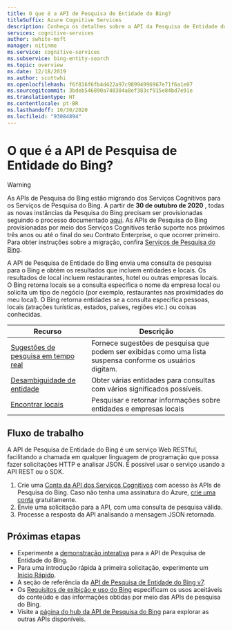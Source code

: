 ```yaml
---
title: O que é a API de Pesquisa de Entidade do Bing?
titleSuffix: Azure Cognitive Services
description: Conheça os detalhes sobre a API da Pesquisa de Entidade do Bing e aprenda a extrair e pesquisar entidades e locais nas consultas de pesquisa.
services: cognitive-services
author: swhite-msft
manager: nitinme
ms.service: cognitive-services
ms.subservice: bing-entity-search
ms.topic: overview
ms.date: 12/18/2019
ms.author: scottwhi
ms.openlocfilehash: f6f816f6fb4d422a97c98994996967e71f6a1e07
ms.sourcegitcommit: 3bdeb546890a740384a8ef383cf915e84bd7e91e
ms.translationtype: HT
ms.contentlocale: pt-BR
ms.lasthandoff: 10/30/2020
ms.locfileid: "93084894"
---
```

# <a name="what-is-bing-entity-search-api"></a>O que é a API de Pesquisa de Entidade do Bing?

> [!WARNING]
> As APIs de Pesquisa do Bing estão migrando dos Serviços Cognitivos para os Serviços de Pesquisa do Bing. A partir de **30 de outubro de 2020** , todas as novas instâncias da Pesquisa do Bing precisam ser provisionadas seguindo o processo documentado [aqui](https://aka.ms/cogsvcs/bingmove).
> As APIs de Pesquisa do Bing provisionadas por meio dos Serviços Cognitivos terão suporte nos próximos três anos ou até o final do seu Contrato Enterprise, o que ocorrer primeiro.
> Para obter instruções sobre a migração, confira [Serviços de Pesquisa do Bing](https://aka.ms/cogsvcs/bingmigration).

A API de Pesquisa de Entidade do Bing envia uma consulta de pesquisa para o Bing e obtém os resultados que incluem entidades e locais. Os resultados de local incluem restaurantes, hotel ou outras empresas locais. O Bing retorna locais se a consulta especifica o nome da empresa local ou solicita um tipo de negócio (por exemplo, restaurantes nas proximidades do meu local). O Bing retorna entidades se a consulta especifica pessoas, locais (atrações turísticas, estados, países, regiões etc.) ou coisas conhecidas.

|Recurso  |Descrição  |
|---------|---------|
|[Sugestões de pesquisa em tempo real](concepts/search-for-entities.md#suggest-search-terms-with-the-bing-autosuggest-api)     | Fornece sugestões de pesquisa que podem ser exibidas como uma lista suspensa conforme os usuários digitam.       | 
| [Desambiguidade de entidade](concepts/search-for-entities.md#the-bing-entity-search-api-response)  | Obter várias entidades para consultas com vários significados possíveis. |
| [Encontrar locais](concepts/search-for-entities.md#find-places) | Pesquisar e retornar informações sobre entidades e empresas locais  |

## <a name="workflow"></a>Fluxo de trabalho

A API de Pesquisa de Entidade do Bing é um serviço Web RESTful, facilitando a chamada em qualquer linguagem de programação que possa fazer solicitações HTTP e analisar JSON. É possível usar o serviço usando a API REST ou o SDK.

1. Crie uma [Conta da API dos Serviços Cognitivos](https://docs.microsoft.com/azure/cognitive-services/cognitive-services-apis-create-account) com acesso às APIs de Pesquisa do Bing. Caso não tenha uma assinatura do Azure, [crie uma conta](https://azure.microsoft.com/free/cognitive-services/) gratuitamente.
2. Envie uma solicitação para a API, com uma consulta de pesquisa válida.
3. Processe a resposta da API analisando a mensagem JSON retornada.

## <a name="next-steps"></a>Próximas etapas

* Experimente a [demonstração interativa](https://azure.microsoft.com/services/cognitive-services/bing-entity-search-api/) para a API de Pesquisa de Entidade do Bing. 
* Para uma introdução rápida à primeira solicitação, experimente um [Início Rápido](quickstarts/csharp.md).
* A seção de referência da [API de Pesquisa de Entidade do Bing v7](https://docs.microsoft.com/rest/api/cognitiveservices-bingsearch/bing-entities-api-v7-reference).
* Os [Requisitos de exibição e uso do Bing](./use-display-requirements.md) especificam os usos aceitáveis do conteúdo e das informações obtidas por meio das APIs de pesquisa do Bing.
* Visite a [página do hub da API de Pesquisa do Bing](../bing-web-search/search-the-web.md) para explorar as outras APIs disponíveis.